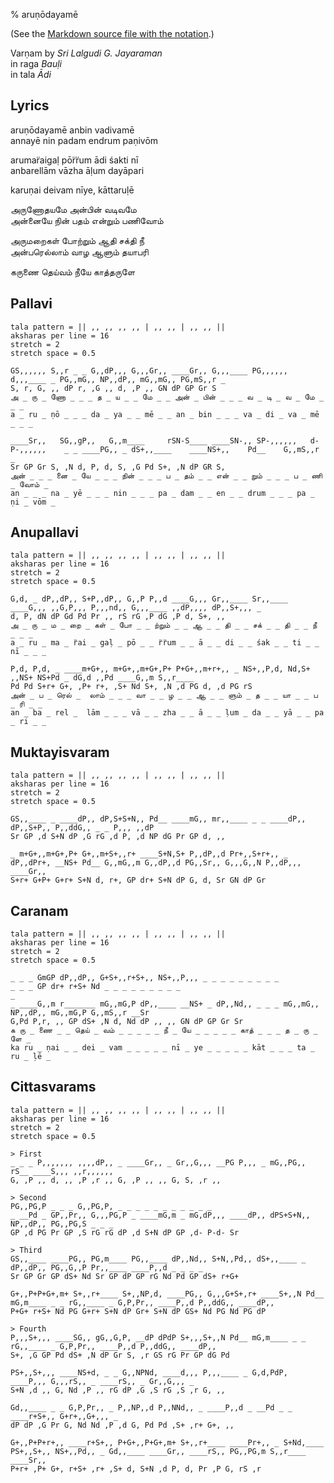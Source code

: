 % aruṇōdayamē

<script src="http://sriku.org/lib/carnot/carnot.min.js"></script>

(See the [Markdown source file with the notation](arunodayame.md).)

Varṇam by *Sri Lalgudi G. Jayaraman*  
in raga *Bauḷi*  
in tala *Ādi*  

## Lyrics

aruṇōdayamē anbin vadivamē  
annayē nin padam endrum paṇivōm

arumar̈aigaḷ pōr̈r̈um ādi śakti nī  
anbarellām vāzha āḷum dayāpari

karuṇai deivam nīye, kāttaruḷē


அருணோதயமே அன்பின் வடிவமே  
அன்னையே நின் பதம் என்றும் பணிவோம்  

அருமறைகள் போற்றும் ஆதி சக்தி நீ  
அன்பரெல்லாம் வாழ ஆளும் தயாபரி  

கருணை தெய்வம் நீயே காத்தருளே

## Pallavi

	tala pattern = || ,, ,, ,, ,, | ,, ,, | ,, ,, ||
	aksharas per line = 16
	stretch = 2
	stretch space = 0.5
	
	GS,,,,,, S,,r _ _ G,,dP,,, G,,,Gr,, ____Gr,, G,,,____ PG,,,,,, d,,,____ _ PG,,mG,, NP,,dP,, mG,,mG,, PG,mS,,r _
	S, r, G, ,, dP r, ,G ,, d, ,P ,, GN dP GP Gr S
	அ _ ரு _ ணோ _ _ _ த _ ய _ _ மே _ _ அன் _ பின் _ _ _ வ _ டி _ வ _ மே _ _ _
	a _ ru _ ṇō _ _ _ da _ ya _ _ mē _ _ an _ bin _ _ _ va _ di _ va _ mē _ _ _ 
	
	____Sr,,   SG,,gP,,   G,,m____     rSN-S____ ____SN-,, SP-,,,,,,   d-P-,,,,,,    _ _ ____PG,, _ dS+,,____    ____NS+,,    Pd__    G,,mS,,r _    
	Sr GP Gr S, ,N d, P, d, S, ,G Pd S+, ,N dP GR S,
	அன் _ _ _ னை _ யே _ _ _ நின் _ _ _ ப _ தம் _ _ என் _ _ றும் _ _ _ ப _ ணி _ வோம் _
	an _ _ _ na _ yē _ _ _ nin _ _ _ pa _ dam _ _ en _ _ drum _ _ _ pa _ ṇi _ vōm _
	
## Anupallavi

	tala pattern = || ,, ,, ,, ,, | ,, ,, | ,, ,, ||
	aksharas per line = 16
	stretch = 2
	stretch space = 0.5
	
	G,d, _ dP,,dP,, S+P,,dP,, G,,P P,,d ____G,,, Gr,,____ Sr,,____ ____G,,, ,,G,P,,, P,,,nd,, G,,,____ ,,dP,,,, dP,,S+,,, _             
	d, P, dN dP Gd Pd Pr ,, rS rG ,P dG ,P d, S+, ,,
	அ _ ரு _ ம _ றை _ கள் _ போ _ _ ற்றும் _ _ ஆ _ _ தி _ _ சக் _ _ தி _ _ நீ _ _ _ 
	a _ ru _ ma _ r̈ai _ gaḷ _ pō _ _ r̈r̈um _ _ ā _ _ di _ _ śak _ _ ti _ _ nī _ _ _ 
	
	P,d, P,d, _ ____m+G+,, m+G+,,m+G+,P+ P+G+,,m+r+,, _ NS+,,P,d, Nd,S+ ,,NS+ NS+Pd _ dG,d ,,Pd ____G,,m S,,r____         
	Pd Pd S+r+ G+, ,P+ r+, ,S+ Nd S+, ,N ,d PG d, ,d PG rS
	அன் _ ப _ ரெல் _  லாம் _ _ _ வா _ _ ழ _ _ ஆ _ _ ளும் _ த _ _ யா _ _ ப _ ரி _ _
	an _ ba _ rel _  lām _ _ _ vā _ _ zha _ _ ā _ _ ḷum _ da _ _ yā _ _ pa _ ri _ _

## Muktayisvaram

	tala pattern = || ,, ,, ,, ,, | ,, ,, | ,, ,, ||
	aksharas per line = 16
	stretch = 2
	stretch space = 0.5
	
	GS,,____ _ ____dP,, dP,S+S+N,, Pd__ ____mG,, mr,,____ _ _ ____dP,, dP,,S+P,, P,,ddG,, _ _ P,,, ,,dP      
	Sr GP ,d S+N dP ,G rG ,d P, ,d NP dG Pr GP d, ,,
	
	_ m+G+,,m+G+,P+ G+,,m+S+,,r+ ____S+N,S+ P,,dP,,d Pr+,,S+r+,, _ dP,,dPr+, __NS+ Pd__ G,,mG,,m G,,dP,,d PG,,Sr,, G,,,G,,N P,,dP,,, ____Gr,,
	S+r+ G+P+ G+r+ S+N d, r+, GP dr+ S+N dP G, d, Sr GN dP Gr

## Caranam

	tala pattern = || ,, ,, ,, ,, | ,, ,, | ,, ,, ||
	aksharas per line = 16
	stretch = 2
	stretch space = 0.5
	
	_ _ _ GmGP dP,,dP,, G+S+,,r+S+,, NS+,,P,,, _ _ _ _ _ _ _ _ _
	_ _ _ GP dr+ r+S+ Nd _ _ _ _ _ _ _ _ _
	_
	_ ____G,,m r_______ mG,,mG,P dP,,____ __NS+ _ dP,,Nd,, _ _ _ mG,,mG,, NP,,dP,, mG,,mG,P G,,mS,,r __Sr
	G,Pd P,r, ,, GP dS+ ,N d, Nd dP ,, ,, GN dP GP Gr Sr
	க ரு _ ணை _ _ தெய் _ வம் _ _ _ _ _ நீ _ யே _ _ _ _ _ காத் _ _ _ த _ ரு _ ளே _
	ka ru _ ṇai _ _ dei _ vam _ _ _ _ _ nī _ ye _ _ _ _ _ kāt _ _ _ ta _ ru _ ḷē _

## Cittasvarams

	tala pattern = || ,, ,, ,, ,, | ,, ,, | ,, ,, ||
	aksharas per line = 16
	stretch = 2
	stretch space = 0.5
	
	> First
	_ _ _ P,,,,,,, ,,,,dP,, _ ____Gr,, _ Gr,,G,,, __PG P,,, _ mG,,PG,, rS__ ____S,,, ,,r,,,,,,
	G, ,P ,, d, ,, ,P ,r ,, G, ,P ,, ,, G, S, ,r ,,
	
	> Second
	PG,,PG,P _ _ _ G,,PG,P, _ _ _ _ _ _ _ _ _ _ _
	_ __Pd _ GP,,Pr,, G,,,PG,P _ ____mG,m _ mG,dP,,, ____dP,, dPS+S+N,, NP,,dP,, PG,,PG,S _ _ _
	GP ,d PG Pr GP ,S rG rG dP ,d S+N dP GP ,d- P-d- Sr
	
	> Third
	GS,,____ ____PG,, PG,m____ PG,,____ dP,,Nd,, S+N,,Pd,, dS+,,____ _ dP,,dP,, PG,,G,,P Pr,,____ ____P,,d _ _ _ _
	Sr GP Gr GP dS+ Nd Sr GP dP GP rG Nd Pd GP dS+ r+G+
	
	G+,,P+P+G+,m+ S+,,r+____ S+,,NP,d, ____PG,, G,,,G+S+,r+ ____S+,,N Pd__ mG,m____ _ _ rG,,____ _ G,P,Pr,, ____P,,d P,,ddG,, ____dP,,
	P+G+ r+S+ Nd PG G+r+ S+N dP Gr+ S+N dP GS+ Nd PG Nd PG dP
	
	> Fourth
	P,,,S+,,, ____SG,, gG,,G,P, __dP dPdP S+,,,S+,,N Pd__ mG,m____ _ _ rG,,____ _ G,P,Pr,, ____P,,d P,,ddG,, ____dP,,
	S+, ,G GP Pd dS+ ,N dP Gr S, ,r GS rG Pr GP dG Pd
	
	PS+,,S+,,, ____NS+d, _ _ G,,NPNd, ____d,,, P,,,____ _ G,d,PdP, ____P,,, G,,,rS,, _ ____rS,, _ Gr,,G,,, _
	S+N ,d ,, G, Nd ,P ,, rG dP ,G ,S rG ,S ,r G, ,,
	
	Gd,,____ _ _ G,P,Pr,, _ P,,NP,,d P,,NNd,, _ ____P,,d _ __Pd _ _ ____r+S+,, G+r+,,G+,,, _
	dP dP ,G Pr G, Nd Nd ,P ,d G, Pd Pd ,S+ ,r+ G+, ,,
	
	G+,,P+P+r+,, ____r+S+,, P+G+,,P+G+,m+ S+,,r+____ ____Pr+,, _ S+Nd,____ PS+,,S+,, NS+,,Pd,, _ Gd,,____ ____Gr,, ____rS,, PG,,PG,m S,,r____ ____Sr,,              
	P+r+ ,P+ G+, r+S+ ,r+ ,S+ d, S+N ,d P, d, Pr ,P G, rS ,r

